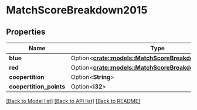 # MatchScoreBreakdown2015

## Properties

Name | Type | Description | Notes
------------ | ------------- | ------------- | -------------
**blue** | Option<[**crate::models::MatchScoreBreakdown2015Alliance**](Match_Score_Breakdown_2015_Alliance.md)> |  | [optional]
**red** | Option<[**crate::models::MatchScoreBreakdown2015Alliance**](Match_Score_Breakdown_2015_Alliance.md)> |  | [optional]
**coopertition** | Option<**String**> |  | [optional]
**coopertition_points** | Option<**i32**> |  | [optional]

[[Back to Model list]](../README.md#documentation-for-models) [[Back to API list]](../README.md#documentation-for-api-endpoints) [[Back to README]](../README.md)


